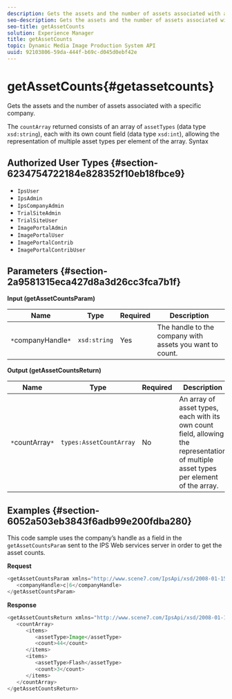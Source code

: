 ```yaml
---
description: Gets the assets and the number of assets associated with a specific company.
seo-description: Gets the assets and the number of assets associated with a specific company.
seo-title: getAssetCounts
solution: Experience Manager
title: getAssetCounts
topic: Dynamic Media Image Production System API
uuid: 92103806-59da-444f-b69c-d045d0ebf42e
---
```


# getAssetCounts{#getassetcounts}

Gets the assets and the number of assets associated with a specific company.

The `countArray` returned consists of an array of `assetTypes` (data type `xsd:string`), each with its own count field (data type `xsd:int`), allowing the representation of multiple asset types per element of the array. 
Syntax 

## Authorized User Types {#section-6234754722184e828352f10eb18fbce9}

* `IpsUser` 
* `IpsAdmin` 
* `IpsCompanyAdmin` 
* `TrialSiteAdmin` 
* `TrialSiteUser` 
* `ImagePortalAdmin` 
* `ImagePortalUser` 
* `ImagePortalContrib` 
* `ImagePortalContribUser`

## Parameters {#section-2a9581315eca427d8a3d26cc3fca7b1f}

**Input (getAssetCountsParam)** 

|  Name  | Type  | Required  | Description  |
|---|---|---|---|
|  `*`companyHandle`*`  | `xsd:string`  | Yes  | The handle to the company with assets you want to count.  |

**Output (getAssetCountsReturn)** 

|  Name  | Type  | Required  | Description  |
|---|---|---|---|
|  `*`countArray`*`  | `types:AssetCountArray`  | No  | An array of asset types, each with its own count field, allowing the representation of multiple asset types per element of the array.  |

## Examples {#section-6052a503eb3843f6adb99e200fdba280}

This code sample uses the company’s handle as a field in the `getAssetCountsParam` sent to the IPS Web services server in order to get the asset counts.

**Request** 

```java
<getAssetCountsParam xmlns="http://www.scene7.com/IpsApi/xsd/2008-01-15">
   <companyHandle>c|6</companyHandle>
</getAssetCountsParam>
```

**Response** 

```java
<getAssetCountsReturn xmlns="http://www.scene7.com/IpsApi/xsd/2008-01-15">
   <countArray>
      <items>
         <assetType>Image</assetType>
         <count>44</count>
      </items>
      <items>
         <assetType>Flash</assetType>
         <count>3</count>
      </items>
   </countArray>
</getAssetCountsReturn>
```

